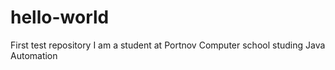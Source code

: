 # hello-world
First test repository
I am a student at Portnov Computer school studing Java Automation
